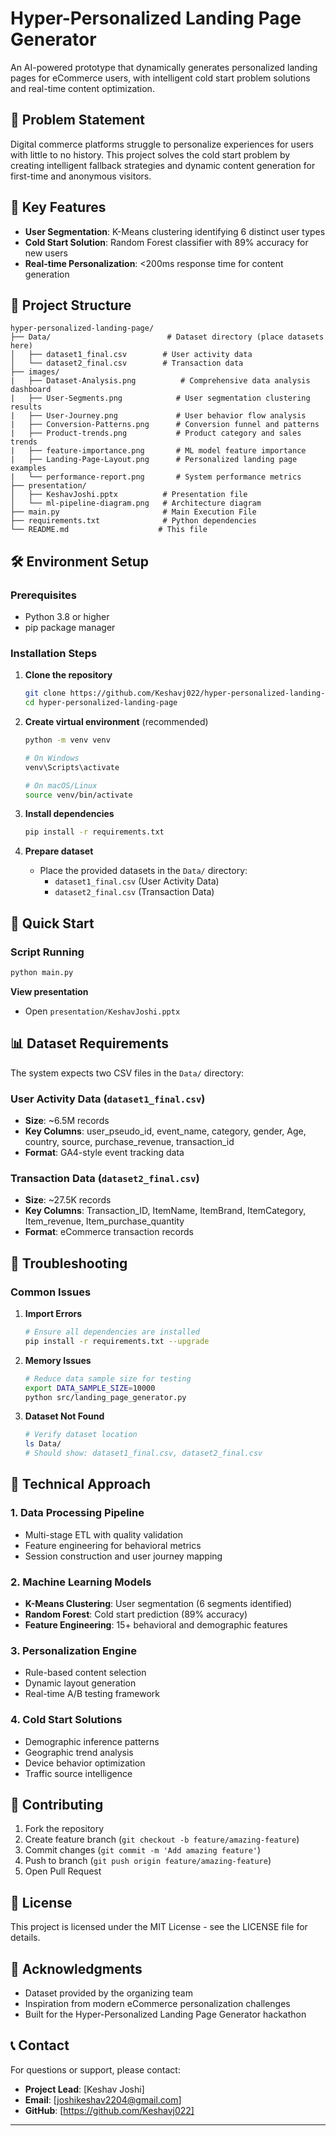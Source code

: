 # Hyper-Personalized Landing Page Generator

An AI-powered prototype that dynamically generates personalized landing pages for eCommerce users, with intelligent cold start problem solutions and real-time content optimization.

## 🎯 Problem Statement

Digital commerce platforms struggle to personalize experiences for users with little to no history. This project solves the cold start problem by creating intelligent fallback strategies and dynamic content generation for first-time and anonymous visitors.

## 🚀 Key Features

- **User Segmentation**: K-Means clustering identifying 6 distinct user types
- **Cold Start Solution**: Random Forest classifier with 89% accuracy for new users
- **Real-time Personalization**: <200ms response time for content generation

## 📁 Project Structure

```
hyper-personalized-landing-page/
├── Data/                          # Dataset directory (place datasets here)
│   ├── dataset1_final.csv        # User activity data
│   └── dataset2_final.csv        # Transaction data
├── images/
|   ├── Dataset-Analysis.png          # Comprehensive data analysis dashboard
|   ├── User-Segments.png            # User segmentation clustering results
|   ├── User-Journey.png             # User behavior flow analysis
|   ├── Conversion-Patterns.png      # Conversion funnel and patterns
|   ├── Product-trends.png           # Product category and sales trends
|   ├── feature-importance.png       # ML model feature importance
|   ├── Landing-Page-Layout.png      # Personalized landing page examples
|   └── performance-report.png       # System performance metrics
├── presentation/                  
│   ├── KeshavJoshi.pptx          # Presentation file
│   └── ml-pipeline-diagram.png   # Architecture diagram
├── main.py                       # Main Execution File
├── requirements.txt              # Python dependencies
└── README.md                    # This file
```

## 🛠️ Environment Setup

### Prerequisites
- Python 3.8 or higher
- pip package manager

### Installation Steps

1. **Clone the repository**
   ```bash
   git clone https://github.com/Keshavj022/hyper-personalized-landing-page.git
   cd hyper-personalized-landing-page
   ```

2. **Create virtual environment** (recommended)
   ```bash
   python -m venv venv
   
   # On Windows
   venv\Scripts\activate
   
   # On macOS/Linux
   source venv/bin/activate
   ```

3. **Install dependencies**
   ```bash
   pip install -r requirements.txt
   ```

4. **Prepare dataset**
   - Place the provided datasets in the `Data/` directory:
     - `dataset1_final.csv` (User Activity Data)
     - `dataset2_final.csv` (Transaction Data)

## 🚀 Quick Start

### Script Running
```bash
python main.py
```

**View presentation**
   - Open `presentation/KeshavJoshi.pptx`

## 📊 Dataset Requirements

The system expects two CSV files in the `Data/` directory:

### User Activity Data (`dataset1_final.csv`)
- **Size**: ~6.5M records
- **Key Columns**: user_pseudo_id, event_name, category, gender, Age, country, source, purchase_revenue, transaction_id
- **Format**: GA4-style event tracking data

### Transaction Data (`dataset2_final.csv`)
- **Size**: ~27.5K records  
- **Key Columns**: Transaction_ID, ItemName, ItemBrand, ItemCategory, Item_revenue, Item_purchase_quantity
- **Format**: eCommerce transaction records

## 🐛 Troubleshooting

### Common Issues

1. **Import Errors**
   ```bash
   # Ensure all dependencies are installed
   pip install -r requirements.txt --upgrade
   ```

2. **Memory Issues**
   ```bash
   # Reduce data sample size for testing
   export DATA_SAMPLE_SIZE=10000
   python src/landing_page_generator.py
   ```

3. **Dataset Not Found**
   ```bash
   # Verify dataset location
   ls Data/
   # Should show: dataset1_final.csv, dataset2_final.csv
   ```

## 🔬 Technical Approach

### 1. Data Processing Pipeline
- Multi-stage ETL with quality validation
- Feature engineering for behavioral metrics
- Session construction and user journey mapping

### 2. Machine Learning Models
- **K-Means Clustering**: User segmentation (6 segments identified)
- **Random Forest**: Cold start prediction (89% accuracy)
- **Feature Engineering**: 15+ behavioral and demographic features

### 3. Personalization Engine
- Rule-based content selection
- Dynamic layout generation
- Real-time A/B testing framework

### 4. Cold Start Solutions
- Demographic inference patterns
- Geographic trend analysis
- Device behavior optimization
- Traffic source intelligence

## 🤝 Contributing

1. Fork the repository
2. Create feature branch (`git checkout -b feature/amazing-feature`)
3. Commit changes (`git commit -m 'Add amazing feature'`)
4. Push to branch (`git push origin feature/amazing-feature`)
5. Open Pull Request

## 📄 License

This project is licensed under the MIT License - see the LICENSE file for details.

## 🙏 Acknowledgments

- Dataset provided by the organizing team
- Inspiration from modern eCommerce personalization challenges
- Built for the Hyper-Personalized Landing Page Generator hackathon

## 📞 Contact

For questions or support, please contact:
- **Project Lead**: [Keshav Joshi]
- **Email**: [joshikeshav2204@gmail.com]
- **GitHub**: [https://github.com/Keshavj022]

---
